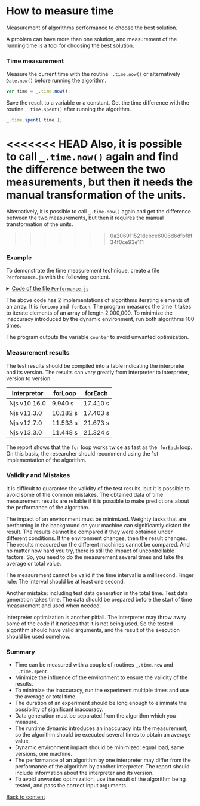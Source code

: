 # How to measure time

Measurement of algorithms performance to choose the best solution.

A problem can have more than one solution, and measurement of the running time is a tool for choosing the best solution.

### Time measurement

Measure the current time with the routine `_.time.now()` or alternatively `Date.now()` before running the algorithm.

``` js
var time = _.time.now();
```

Save the result to a variable or a constant. Get the time difference with the routine `_.time.spent()` after running the algorithm.

```js
_.time.spent( time );
```

<<<<<<< HEAD
Also, it is possible to call `_.time.now()` again and find the difference between the two measurements, but then it needs the manual transformation of the units.
=======
Alternatively, it is possible to call `_.time.now()` again and get the difference between the two measurements, but then it requires the manual transformation of the units.
>>>>>>> 0a206911521debce6006d6dfbf8f34f0ce93e111

### Example

To demonstrate the time measurement technique, create a file `Performance.js` with the following content.

<details>
<summary><u>Code of the file <code>Performance.js</code></u></summary>

``` js
let _ = require( 'wTools' );
let times = 100;
let size = 2000000;
let array = new U8x( size );

var counter = 0;
var time = _.time.now();
for( let i = times ; i > 0; i-- )
var result = forLoop( array, () => counter += 1 );
console.log( `For loop took ${_.time.spent( time )} on Njs ${process.version}` );
console.info( `Output ${counter} to avoid unwanted optimization` );

var counter = 0;
var time = _.time.now();
for( let i = times ; i > 0; i-- )
var result = forEach( array, () => counter += 1 );
console.log( `For each took ${_.time.spent( time )} on Njs ${process.version}` );
console.info( `Output ${counter} to avoid unwanted optimization` );

function forLoop( src, onEach )
{
  for( let k = 0 ; k < src.length ; k++ )
  onEach( src[ k ], k, src );
  return src
}

function forEach( src, onEach )
{
  src.forEach( ( e, k, src ) => onEach( e, k, src ) );
  return src;
}

```

</details>

The above code has 2 implementations of algorithms iterating elements of an array. It is `forLoop` and` forEach`. The program measures the time it takes to iterate elements of an array of length 2,000,000. To minimize the inaccuracy introduced by the dynamic environment, run both algorithms 100 times.

The program outputs the variable `counter` to avoid unwanted optimization.

### Measurement results

The test results should be compiled into a table indicating the interpreter and its version. The results can vary greatly from interpreter to interpreter, version to version.

| Interpretor  | forLoop  | forEach  |
|--------------|----------|----------|
| Njs v10.16.0 | 9.940 s  | 17.410 s |
| Njs v11.3.0  | 10.182 s | 17.403 s |
| Njs v12.7.0  | 11.533 s | 21.673 s |
| Njs v13.3.0  | 11.448 s | 21.324 s |

The report shows that the `for` loop works twice as fast as the` forEach` loop. On this basis, the researcher should recommend using the 1st implementation of the algorithm.

### Validity and Mistakes

It is difficult to guarantee the validity of the test results, but it is possible to avoid some of the common mistakes. The obtained data of time measurement results are reliable if it is possible to make predictions about the performance of the algorithm.

The impact of an environment must be minimized. Weighty tasks that are performing in the background on your machine can significantly distort the result. The results cannot be compared if they were obtained under different conditions. If the environment changes, then the result changes. The results measured on the different machines cannot be compared. And no matter how hard you try, there is still the impact of uncontrollable factors. So, you need to do the measurement several times and take the average or total value.

The measurement cannot be valid if the time interval is a millisecond. Finger rule: The interval should be at least one second.

Another mistake: including test data generation in the total time. Test data generation takes time. The data should be prepared before the start of time measurement and used when needed.

Interpreter optimization is another pitfall. The interpreter may throw away some of the code if it notices that it is not being used. So the tested algorithm should have valid arguments, and the result of the execution should be used somehow.

### Summary

- Time can be measured with a couple of routines `_.time.now` and `_.time.spent`.
- Minimize the influence of the environment to ensure the validity of the results.
- To minimize the inaccuracy, run the experiment multiple times and use the average or total time.
- The duration of an experiment should be long enough to eliminate the possibility of significant inaccuracy.
- Data generation must be separated from the algorithm which you measure.
- The runtime dynamic introduces an inaccuracy into the measurement, so the algorithm should be executed several times to obtain an average value.
- Dynamic environment impact should be minimized: equal load, same versions, one machine.
- The performance of an algorithm by one interpreter may differ from the performance of the algorithm by another interpreter. The report should include information about the interpreter and its version.
- To avoid unwanted optimization, use the result of the algorithm being tested, and pass the correct input arguments.

[Back to content](../README.md#Tutorials)
